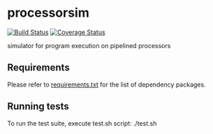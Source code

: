 # processorsim
[![Build Status](https://travis-ci.org/MSK61/processorsim.svg?branch=master)](https://travis-ci.org/MSK61/processorsim)
[![Coverage Status](https://coveralls.io/repos/github/MSK61/processorsim/badge.svg?branch=master)](https://coveralls.io/github/MSK61/processorsim?branch=master)

simulator for program execution on pipelined processors

Requirements
------------
Please refer to [requirements.txt](requirements.txt) for the list of dependency packages.

Running tests
-------------
To run the test suite, execute test.sh script:
    ./test.sh

